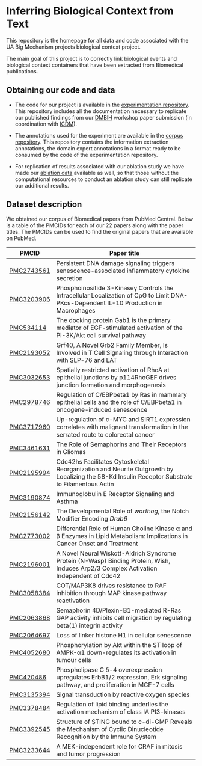 # Inferring Biological Context from Text
This repository is the homepage for all data and code associated with the UA Big Mechanism projects biological context project. 

The main goal of this project is to correctly link biological events and biological context containers that have been extracted from Biomedical publications.


## Obtaining our code and data
- The code for our project is available in the [experimentation repository](https://github.com/ml4ai/BioContext_experiment). This repository includes all the documentation necessary to replicate our published findings from our [DMBIH](http://facweb.cs.depaul.edu/research/vc/ICDM18/index.html) workshop paper submission (in coordination with [ICDM](http://icdm2018.org/workshop/)).

- The annotations used for the experiment are available in the [corpus repository](https://github.com/ml4ai/BioContext_corpus). This repository contains the information extraction annotations, the domain expert annotations in a format ready to be consumed by the code of the experimentation repository.

- For replication of results associated with our ablation study we have made our [ablation data](https://github.com/ml4ai/BioContext_results) available as well, so that those without the computational resources to conduct an ablation study can still replicate our additional results.

## Dataset description
We obtained our corpus of Biomedical papers from PubMed Central. Below is a table of the PMCIDs for each of our 22 papers along with the paper titles. The PMCIDs can be used to find the original papers that are available on PubMed.

| PMCID | Paper title |
| ------------- | ------------- |
| [PMC2743561](https://www.ncbi.nlm.nih.gov/pmc/articles/PMC2743561/) | Persistent DNA damage signaling triggers senescence-associated inflammatory cytokine secretion |
| [PMC3203906](https://www.ncbi.nlm.nih.gov/pmc/articles/PMC3203906/) | Phosphoinositide 3-Kinaseγ Controls the Intracellular Localization of CpG to Limit DNA-PKcs-Dependent IL-10 Production in Macrophages  |
| [PMC534114](https://www.ncbi.nlm.nih.gov/pmc/articles/PMC534114/)  | The docking protein Gab1 is the primary mediator of EGF-stimulated activation of the PI-3K/Akt cell survival pathway |
| [PMC2193052](https://www.ncbi.nlm.nih.gov/pmc/articles/PMC2193052/) | Grf40, A Novel Grb2 Family Member, Is Involved in T Cell Signaling through Interaction with SLP-76 and LAT |
| [PMC3032653](https://www.ncbi.nlm.nih.gov/pmc/articles/PMC3032653/) | Spatially restricted activation of RhoA at epithelial junctions by p114RhoGEF drives junction formation and morphogenesis |
| [PMC2978746](https://www.ncbi.nlm.nih.gov/pmc/articles/PMC2978746/) | Regulation of C/EBPbeta1 by Ras in mammary epithelial cells and the role of C/EBPbeta1 in oncogene-induced senescence |
| [PMC3717960](https://www.ncbi.nlm.nih.gov/pmc/articles/PMC3717960/) | Up-regulation of c-MYC and SIRT1 expression correlates with malignant transformation in the serrated route to colorectal cancer |
| [PMC3461631](https://www.ncbi.nlm.nih.gov/pmc/articles/PMC3461631/) | The Role of Semaphorins and Their Receptors in Gliomas |
| [PMC2195994](https://www.ncbi.nlm.nih.gov/pmc/articles/PMC2195994/) | Cdc42hs Facilitates Cytoskeletal Reorganization and Neurite Outgrowth by Localizing the 58-Kd Insulin Receptor Substrate to Filamentous Actin |
| [PMC3190874](https://www.ncbi.nlm.nih.gov/pmc/articles/PMC3190874/) | Immunoglobulin E Receptor Signaling and Asthma |
| [PMC2156142](https://www.ncbi.nlm.nih.gov/pmc/articles/PMC2156142/) | The Developmental Role of _warthog_, the Notch Modifier Encoding _Drab6_ |
| [PMC2773002](https://www.ncbi.nlm.nih.gov/pmc/articles/PMC2773002/) | Differential Role of Human Choline Kinase α and β Enzymes in Lipid Metabolism: Implications in Cancer Onset and Treatment |
| [PMC2196001](https://www.ncbi.nlm.nih.gov/pmc/articles/PMC2196001/) | A Novel Neural Wiskott-Aldrich Syndrome Protein (N-Wasp) Binding Protein, Wish, Induces Arp2/3 Complex Activation Independent of Cdc42 |
| [PMC3058384](https://www.ncbi.nlm.nih.gov/pmc/articles/PMC3058384/) | COT/MAP3K8 drives resistance to RAF inhibition through MAP kinase pathway reactivation |
| [PMC2063868](https://www.ncbi.nlm.nih.gov/pubmed/16702230) | Semaphorin 4D/Plexin-B1-mediated R-Ras GAP activity inhibits cell migration by regulating beta(1) integrin activity |
| [PMC2064697](https://www.ncbi.nlm.nih.gov/pubmed/17158953) | Loss of linker histone H1 in cellular senescence |
| [PMC4052680](https://www.ncbi.nlm.nih.gov/pmc/articles/PMC4052680/) | Phosphorylation by Akt within the ST loop of AMPK-α1 down-regulates its activation in tumour cells |
| [PMC420486](https://www.ncbi.nlm.nih.gov/pmc/articles/PMC420486/)  | Phospholipase C δ-4 overexpression upregulates ErbB1/2 expression, Erk signaling pathway, and proliferation in MCF-7 cells |
| [PMC3135394](https://www.ncbi.nlm.nih.gov/pmc/articles/PMC3135394/) | Signal transduction by reactive oxygen species |
| [PMC3378484](https://www.ncbi.nlm.nih.gov/pmc/articles/PMC3378484/) | Regulation of lipid binding underlies the activation mechanism of class IA PI3-kinases |
| [PMC3392545](https://www.ncbi.nlm.nih.gov/pmc/articles/PMC3392545/) | Structure of STING bound to c-di-GMP Reveals the Mechanism of Cyclic Dinucleotide Recognition by the Immune System |
| [PMC3233644](https://www.ncbi.nlm.nih.gov/pmc/articles/PMC3233644/) | A MEK-independent role for CRAF in mitosis and tumor progression |
